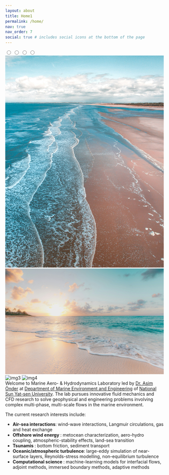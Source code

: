 ```yaml
---
layout: about
title: Home1
permalink: /home/
nav: true
nav_order: 7
social: true # includes social icons at the bottom of the page
---
```

<div class="slider">
        <div class="images">
            <input type="radio" name="slide" id="img1">
            <input type="radio" name="slide" id="img2">
            <input type="radio" name="slide" id="img3">
            <input type="radio" name="slide" id="img4">
            <img src="assets/img/1.jpg" class="m1" alt="img1">
            <img src="assets/img/2.jpg" class="m2" alt="img2">
            <img src="assets/img/3.avif" class="m3" alt="img3">
            <img src="assets/img/4.jpg" class="m4" alt="img4">
        </div>
        <div class="dots">
            <label for="img1"></label>
            <label for="img2"></label>
            <label for="img3"></label>
            <label for="img4"></label>
        </div>
    </div>
Welcome to Marine Aero- & Hydrodynamics Laboratory led by <a href="/pi/">Dr. Asim Önder</a> at <a href="https://maev.nsysu.edu.tw/?Lang=en">Department of Marine Environment and Engineering</a> of <a href="https://www.nsysu.edu.tw/">National Sun Yat-sen University</a>. The lab pursues innovative fluid mechanics and CFD research to solve geophysical and engineering problems involving complex multi-phase, multi-scale flows in the marine environment.

The current research interests include:
- <b> Air-sea interactions</b>: wind-wave interactions, Langmuir circulations, gas and heat exchange
- <b> Offshore wind energy </b>: metocean characterization, aero-hydro coupling, atmospheric-stability effects, land-sea transition
- <b> Tsunamis </b>: bottom friction, sediment transport
- <b> Oceanic/atmospheric turbulence</b>: large-eddy simulation of near-surface layers, Reynolds-stress modelling, non-equilibrium turbulence
- <b> Computational science </b>: machine-learning models for interfacial flows, adjoint methods, immersed boundary methods, adaptive methods
